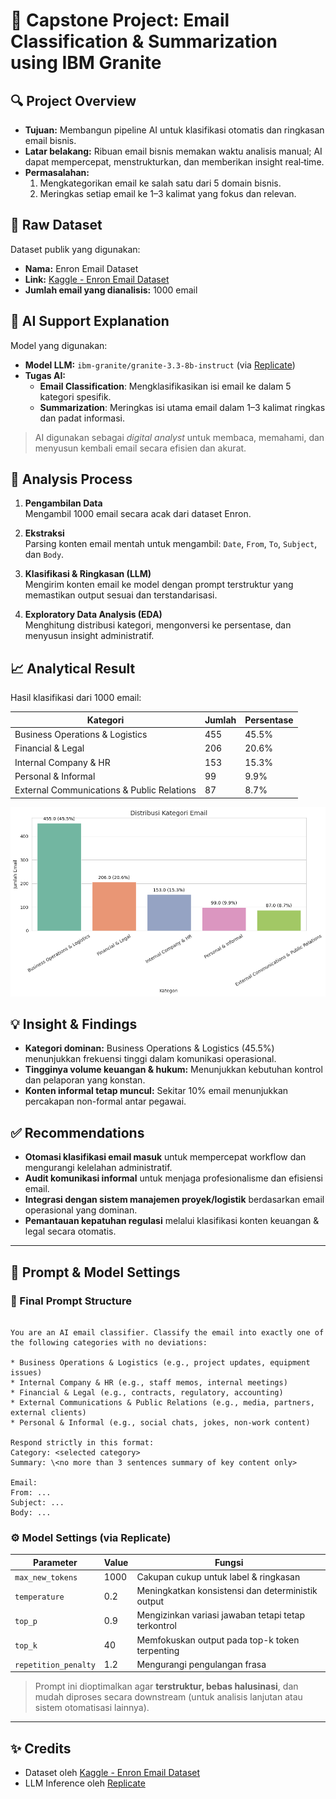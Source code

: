 # 📧 Capstone Project: Email Classification & Summarization using IBM Granite

## 🔍 Project Overview

- **Tujuan:** Membangun pipeline AI untuk klasifikasi otomatis dan ringkasan email bisnis.
- **Latar belakang:** Ribuan email bisnis memakan waktu analisis manual; AI dapat mempercepat, menstrukturkan, dan memberikan insight real‑time.
- **Permasalahan:**  
  1. Mengkategorikan email ke salah satu dari 5 domain bisnis.  
  2. Meringkas setiap email ke 1–3 kalimat yang fokus dan relevan.  

## 📂 Raw Dataset

Dataset publik yang digunakan:
- **Nama:** Enron Email Dataset  
- **Link:** [Kaggle - Enron Email Dataset](https://www.kaggle.com/datasets/wcukierski/enron-email-dataset)  
- **Jumlah email yang dianalisis:** 1000 email

## 🧠 AI Support Explanation

Model yang digunakan:
- **Model LLM:** `ibm-granite/granite-3.3-8b-instruct` (via [Replicate](https://replicate.com))
- **Tugas AI:**
  - **Email Classification**: Mengklasifikasikan isi email ke dalam 5 kategori spesifik.
  - **Summarization**: Meringkas isi utama email dalam 1–3 kalimat ringkas dan padat informasi.

> AI digunakan sebagai *digital analyst* untuk membaca, memahami, dan menyusun kembali email secara efisien dan akurat.

## 🧪 Analysis Process

1. **Pengambilan Data**  
   Mengambil 1000 email secara acak dari dataset Enron.

2. **Ekstraksi**  
   Parsing konten email mentah untuk mengambil: `Date`, `From`, `To`, `Subject`, dan `Body`.

3. **Klasifikasi & Ringkasan (LLM)**  
   Mengirim konten email ke model dengan prompt terstruktur yang memastikan output sesuai dan terstandarisasi.

4. **Exploratory Data Analysis (EDA)**  
   Menghitung distribusi kategori, mengonversi ke persentase, dan menyusun insight administratif.

## 📈 Analytical Result

Hasil klasifikasi dari 1000 email:

| Kategori                                    | Jumlah | Persentase |
|---------------------------------------------|--------|------------|
| Business Operations & Logistics             | 455    | 45.5%      |
| Financial & Legal                           | 206    | 20.6%      |
| Internal Company & HR                       | 153    | 15.3%      |
| Personal & Informal                         | 99     | 9.9%       |
| External Communications & Public Relations | 87     | 8.7%       |

![Distribusi Kategori Email](https://github.com/AriqHB/Capstone-Project-Using-IBM-Granite/blob/88ba8c8c88948fa021233173ade815757e14d17a/Distribusi%20Kategori%20Email.png)

## 💡 Insight & Findings

- **Kategori dominan:** Business Operations & Logistics (45.5%) menunjukkan frekuensi tinggi dalam komunikasi operasional.
- **Tingginya volume keuangan & hukum:** Menunjukkan kebutuhan kontrol dan pelaporan yang konstan.
- **Konten informal tetap muncul:** Sekitar 10% email menunjukkan percakapan non-formal antar pegawai.

## ✅ Recommendations

- **Otomasi klasifikasi email masuk** untuk mempercepat workflow dan mengurangi kelelahan administratif.
- **Audit komunikasi informal** untuk menjaga profesionalisme dan efisiensi email.
- **Integrasi dengan sistem manajemen proyek/logistik** berdasarkan email operasional yang dominan.
- **Pemantauan kepatuhan regulasi** melalui klasifikasi konten keuangan & legal secara otomatis.

---

## 📜 Prompt & Model Settings

### 🔄 Final Prompt Structure

```

You are an AI email classifier. Classify the email into exactly one of the following categories with no deviations:

* Business Operations & Logistics (e.g., project updates, equipment issues)
* Internal Company & HR (e.g., staff memos, internal meetings)
* Financial & Legal (e.g., contracts, regulatory, accounting)
* External Communications & Public Relations (e.g., media, partners, external clients)
* Personal & Informal (e.g., social chats, jokes, non-work content)

Respond strictly in this format:
Category: <selected category>
Summary: \<no more than 3 sentences summary of key content only>

Email:
From: ...
Subject: ...
Body: ...

```

### ⚙️ Model Settings (via Replicate)

| Parameter             | Value        | Fungsi                                                                 |
|----------------------|--------------|------------------------------------------------------------------------|
| `max_new_tokens`     | 1000         | Cakupan cukup untuk label & ringkasan                                 |
| `temperature`        | 0.2          | Meningkatkan konsistensi dan deterministik output                     |
| `top_p`              | 0.9          | Mengizinkan variasi jawaban tetapi tetap terkontrol                   |
| `top_k`              | 40           | Memfokuskan output pada top-k token terpenting                        |
| `repetition_penalty`| 1.2          | Mengurangi pengulangan frasa                                           |

> Prompt ini dioptimalkan agar **terstruktur, bebas halusinasi**, dan mudah diproses secara downstream (untuk analisis lanjutan atau sistem otomatisasi lainnya).

---

## ✨ Credits

- Dataset oleh [Kaggle - Enron Email Dataset](https://www.kaggle.com/datasets/wcukierski/enron-email-dataset)
- LLM Inference oleh [Replicate](https://replicate.com)